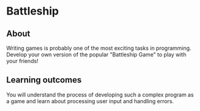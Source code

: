 # Battleship

## About
Writing games is probably one of the most exciting tasks in programming. Develop your own version of the popular "Battleship Game" to play with your friends!

## Learning outcomes
You will understand the process of developing such a complex program as a game and learn about processing user input and handling errors.
